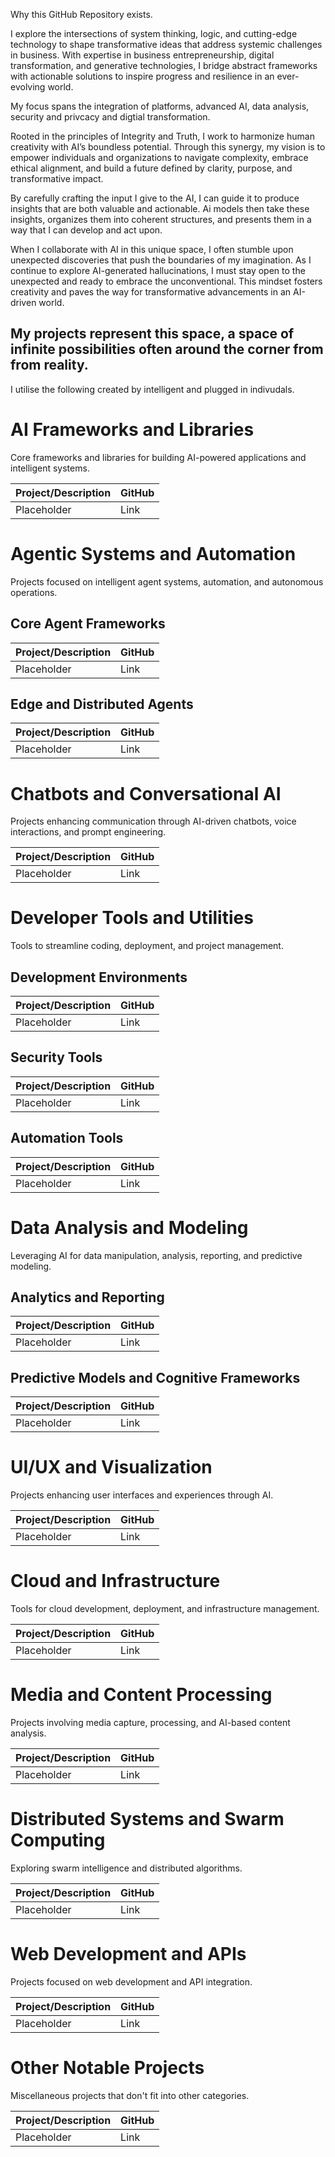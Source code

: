 Why this GitHub Repository exists.

I explore the intersections of system thinking, logic, and cutting-edge technology to shape transformative ideas that address systemic challenges in business.
With expertise in business entrepreneurship, digital transformation, and generative technologies, I bridge abstract frameworks with actionable solutions to inspire progress and resilience in an ever-evolving world.

My focus spans the integration of platforms, advanced AI, data analysis, security and privcacy and digtial transformation.

Rooted in the principles of Integrity and Truth, I work to harmonize human creativity with AI’s boundless potential. Through this synergy, my vision is to empower individuals and organizations to navigate complexity, embrace ethical alignment, and build a future defined by clarity, purpose, and transformative impact.

By carefully crafting the input I give to the AI, I can guide it to produce insights that are both valuable and actionable.
Ai models then take these insights, organizes them into coherent structures, and presents them in a way that I can develop and act upon.

When I collaborate with AI in this unique space, I often stumble upon unexpected discoveries that push the boundaries of my imagination.
As I continue to explore AI-generated hallucinations, I must stay open to the unexpected and ready to embrace the unconventional.
This mindset fosters creativity and paves the way for transformative advancements in an AI-driven world.

## My projects represent this space, a space of infinite possibilities often around the corner from from reality.

I utilise the following created by intelligent and plugged in indivudals.

# AI Frameworks and Libraries

Core frameworks and libraries for building AI-powered applications and intelligent systems.

| Project/Description | GitHub |
| --- | --- |
| Placeholder | Link |

# Agentic Systems and Automation

Projects focused on intelligent agent systems, automation, and autonomous operations.

## Core Agent Frameworks

| Project/Description | GitHub |
| --- | --- |
| Placeholder | Link |

## Edge and Distributed Agents

| Project/Description | GitHub |
| --- | --- |
| Placeholder | Link |

# Chatbots and Conversational AI

Projects enhancing communication through AI-driven chatbots, voice interactions, and prompt engineering.

| Project/Description | GitHub |
| --- | --- |
| Placeholder | Link |

# Developer Tools and Utilities

Tools to streamline coding, deployment, and project management.

## Development Environments

| Project/Description | GitHub |
| --- | --- |
| Placeholder | Link |

## Security Tools

| Project/Description | GitHub |
| --- | --- |
| Placeholder | Link |

## Automation Tools

| Project/Description | GitHub |
| --- | --- |
| Placeholder | Link |

# Data Analysis and Modeling

Leveraging AI for data manipulation, analysis, reporting, and predictive modeling.

## Analytics and Reporting

| Project/Description | GitHub |
| --- | --- |
| Placeholder | Link |

## Predictive Models and Cognitive Frameworks

| Project/Description | GitHub |
| --- | --- |
| Placeholder | Link |

# UI/UX and Visualization

Projects enhancing user interfaces and experiences through AI.

| Project/Description | GitHub |
| --- | --- |
| Placeholder | Link |

# Cloud and Infrastructure

Tools for cloud development, deployment, and infrastructure management.

| Project/Description | GitHub |
| --- | --- |
| Placeholder | Link |

# Media and Content Processing

Projects involving media capture, processing, and AI-based content analysis.

| Project/Description | GitHub |
| --- | --- |
| Placeholder | Link |

# Distributed Systems and Swarm Computing

Exploring swarm intelligence and distributed algorithms.

| Project/Description | GitHub |
| --- | --- |
| Placeholder | Link |

# Web Development and APIs

Projects focused on web development and API integration.

| Project/Description | GitHub |
| --- | --- |
| Placeholder | Link |

# Other Notable Projects

Miscellaneous projects that don't fit into other categories.

| Project/Description | GitHub |
| --- | --- |
| Placeholder | Link |
